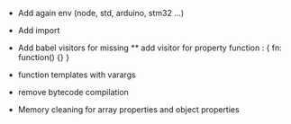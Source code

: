 * Add again env (node, std, arduino, stm32 ...)

* Add import

* Add babel visitors for missing
** add visitor for property function :  { fn: function() {} }

* function templates with varargs

* remove bytecode compilation

* Memory cleaning for array properties and object properties

